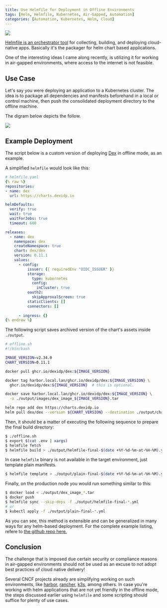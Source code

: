 ```yaml
---
title: Use Helmfile for Deployment in Offline Environments
tags: [Helm, Helmfile, Kubernetes, Air-Gapped, Automation]
categories: [Automation, Kubernetes, Helm, Cloud]
---
```


<img src="{{ site.baseurl_root }}/public/images/helm.png" class="post-image resize-md center-image" />

[Helmfile is an orchestrator tool](https://github.com/roboll/helmfile) for collecting, building, and deploying cloud-native apps. Basically it's the packager for helm chart based applications.

One of the interesting ideas I came along recently, is utilizing it for working in air-gapped environments, where access to the internet is not feasible.

<!-- post-excerpt -->

## Use Case

Let's say you were deploying an application to a Kubernetes cluster. The idea is to package all dependencies and manifests beforehand in a local or control machine, then push the consolidated deployment directory to the offline machine.

The digram below depicts the follow.

<img src="{{ site.baseurl_root }}/public/images/offline-deployment.png" class="post-image-2 resize-md center-image" />


## Example Deployment

The script below is a custom version of deploying [Dex](https://dexidp.io/) in offline mode, as an example.

A simplified `helmfile` would look like this:

```yaml
# helmfile.yaml
{% raw %}
repositories:
- name: dex
  url: https://charts.dexidp.io

helmDefaults:
  verify: true
  wait: true
  waitForJobs: true
  timeout: 600

releases:
  - name: dex
    namespace: dex
    createNamespace: true
    chart: dex/dex
    version: 0.11.1
    values:
      - config:
          issuer: {{ requiredEnv "OIDC_ISSUER" }}
          storage:
            type: kubernetes
            config:
              inCluster: true
          oauth2:
            skipApprovalScreen: true
          staticClients: []
          connectors: []
 
      - ingress: {}
{% endraw %}
```

The following script saves archived version of the chart's assets inside `./output`.

```bash
# offline.sh
#!/bin/bash

IMAGE_VERSION=v2.34.0
CHART_VERSION=0.11.1

docker pull ghcr.io/dexidp/dex:${IMAGE_VERSION}

docker tag harbor.local.lan/ghcr.io/dexidp/dex:${IMAGE_VERSION} \
  ghcr.io/dexidp/dex:${IMAGE_VERSION}  # this is optional.

docker save harbor.local.lan/ghcr.io/dexidp/dex:${IMAGE_VERSION} \
  -o ./output/images/dex_image_${IMAGE_VERSION}.tar

helm repo add dex https://charts.dexidp.io
helm pull dex/dex --version ${CHART_VERSION} --destination ./output/charts/
```

Then, it should be a matter of executing the following sequence to prepare the final build directory:

```bash
$ ./offline.sh
$ export $(cat .env | xargs)
$ helmfile fetch
$ helmfile build > ./output/helmfile-final-$(date +%Y-%d-%m-at-%H-%M).yml
```

In case `helmfile` binary is not available in the target environment, just template plain manifests.

```bash
$ helmfile template > ./output/plain-final-$(date +%Y-%d-%m-at-%H-%M).yml
```

Finally, on the production node you would run something similar to this:

```bash
$ docker load < ./output/dex_image_*.tar
$ docker push
$ helmfile sync --skip-deps -f ./output/helmfile-final-*.yml 
# or
$ kubectl apply -f ./output/plain-final-*.yml
```

As you can see, this method is extensible and can be generalized in many ways for any helm-based deployment. For the complete example listing, refere to [the github repo here.](https://github.com/abarrak/dex-helmfile-offline)

## Conclusion 

 The challenge that is imposed due certain security or compliance reasons in air-gapped environments should not be used as an excuse to not adopt best practices of cloud native delivery! 

 Several CNCF projects already are simplifying working on such environments, like [harbor](https://goharbor.io/docs/2.1.0/install-config/download-installer/), [rancher](https://docs.ranchermanager.rancher.io/pages-for-subheaders/air-gapped-helm-cli-install), [k3s](https://docs.k3s.io/installation/airgap), among others. In case you're working with helm applications that are not yet friendly in the offline mode, the steps discussed earlier using `helmfile` and some scripting should suffice for plenty of use cases.
